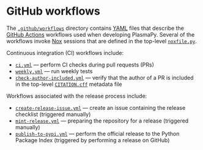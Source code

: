 # GitHub workflows

[GitHub Actions]: https://docs.github.com/en/actions
[Nox]: https://nox.thea.codes
[YAML]: https://en.wikipedia.org/wiki/YAML

The [`.github/workflows`](.) directory contains [YAML] files that
describe the [GitHub Actions] workflows used when developing PlasmaPy.
Several of the workflows invoke [Nox] sessions that are defined in the
top-level [`noxfile.py`](../../noxfile.py).

Continuous integration (CI) workflows include:

 - [`ci.yml`](./ci.yml) — perform CI checks during pull requests (PRs)
 - [`weekly.yml`](./weekly.yml) — run weekly tests
 - [`check-author-included.yml`](./check-author-included.yml) — verify
   that the author of a PR is included in the top-level
   [`CITATION.cff`](../../CITATION.cff) metadata file

Workflows associated with the release process include:

 - [`create-release-issue.yml`](./create-release-issue.yml) — create an
   issue containing the release checklist (triggered manually)
 - [`mint-release.yml`](./mint-release.yml) — preparing the repository
   for a release (triggered manually)
 - [`publish-to-pypi.yml`](./publish-to-pypi.yml) — perform the official
   release to the Python Package Index (triggered by performing a
   release on GitHub)
